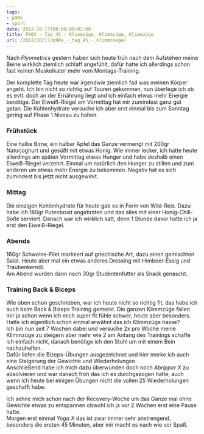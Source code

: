 ```yaml
---
tags:
- p90x
- sport
date: 2012-10-17T00:00:00+02:00
title: P90X - Tag 45 - Klimmzüge, Klimmzüge, Klimmzüge
url: /2012/10/17/p90x_-_tag_45_-_klimmzuege/
---
```


Nach _Plyometrics_ gestern haben sich heute früh nach dem Aufstehen meine Beine wirklich ziemlich schlaff angefühlt, dafür hatte ich allerdings schon fast keinen Muskelkater mehr vom Montags-Training.

Der komplette Tag heute war irgendwie ziemlich fad was meinen Körper angeht. Ich bin nicht so richtig auf Touren gekommen, nun überlege ich ob es evtl. doch an der Ernährung liegt und ich einfach etwas mehr Energie benötige. Der Eiweiß-Riegel am Vormittag hat mir zumindest ganz gut getan. Die Kohlenhydrate versuche ich aber erst einmal bis zum Sonntag gering auf Phase 1 Niveau zu halten. 

### Frühstück
Eine halbe Birne, ein halber Apfel das Ganze vermengt mit 200gr Naturjoghurt und gesüßt mit etwas Honig. Wie immer lecker, ich hatte heute allerdings am späten Vormittag etwas Hunger und habe deshalb einen Eiweiß-Riegel verzehrt. Einmal um natürlich den Hunger zu stillen und zum anderen um etwas mehr Energie zu bekommen. Negativ hat es sich zumindest bis jetzt nicht ausgewirkt.

### Mittag
Die einzigen Kohlenhydrate für heute gab es in Form von Wild-Reis. Dazu habe ich 180gr Putenbrust angebraten und das alles mit einer Honig-Chili-Soße serviert. Danach war ich wirklich satt, denn 1 Stunde davor hatte ich ja erst den Eiweiß-Riegel.

### Abends
160gr Schweine-Filet mariniert auf griechische Art, dazu einen gemischten Salat. Heute aber mal ein etwas anderes Dressing mit Himbeer-Essig und Traubenkernöl.  
Am Abend wurden dann noch 30gr Studentenfutter als Snack genascht.

### Training Back & Biceps
Wie oben schon geschrieben, war ich heute nicht so richtig fit, das habe ich auch beim Back & Bizeps Training gemerkt. Die ganzen Klimmzüge fallen mir ja schon wenn ich mich super fit fühle schwer, heute aber besonders.   Hatte ich eigentlich schon einmal erwähnt das ich Klimmzüge hasse?   
Ich bin nun seit 7 Wochen dabei und versuche 2x pro Woche meine Klimmzüge zu steigern aber mehr wie 2 am Anfang des Trainings schaffe ich einfach nicht, danach benötige ich den Stuhl um mit einem Bein nachzuhelfen.   
Dafür liefen die Bizeps-Übungen ausgezeichnet und hier merke ich auch eine Steigerung der Gewichte und Wiederholungen.   
Anschließend habe ich mich dazu überwunden doch noch _Abripper X_ zu absolvieren und war danach froh das ich es durchgezogen hatte, auch wenn ich heute bei einigen Übungen nicht die vollen 25 Wiederholungen geschafft habe.

Ich sehne mich schon nach der Recovery-Woche um das Ganze mal ohne Gewichte etwas zu entspannen obwohl ich ja vor 2 Wochen erst eine Pause hatte.  
Morgen erst einmal _Yoga X_ das ist zwar immer sehr anstrengend, besonders die ersten 45 Minuten, aber mir macht es nach wie vor Spaß.

